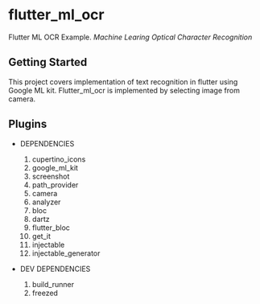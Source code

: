 
# flutter_ml_ocr

Flutter ML OCR Example.
_Machine Learing_
_Optical Character Recognition_

## Getting Started

This project covers implementation of text recognition in flutter using Google ML kit. Flutter_ml_ocr is implemented by selecting image from camera.

## Plugins

-  DEPENDENCIES
    1. cupertino_icons
    2. google_ml_kit
    3. screenshot
    4. path_provider
    5. camera
    6. analyzer
    7. bloc
    8. dartz
    9. flutter_bloc
    10. get_it
    11. injectable
    12. injectable_generator

-  DEV DEPENDENCIES
    1.  build_runner
    2.  freezed